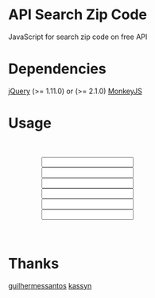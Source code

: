 # API Search Zip Code
JavaScript for search zip code on free API

# Dependencies
<a href="http://jquery.com/">jQuery</a> (>= 1.11.0) or (>= 2.1.0)
<a href="https://github.com/kassyn/monkeyjs">MonkeyJS</a>

# Usage
<pre>
	<div data-component="search-zip-code">
		<input type="text" data-element="zip-code" data-action="search">
		<input type="text" data-element="cidade">
		<input type="text" data-element="uf">
		<input type="text" data-element="siglauf">
		<input type="text" data-element="bairro">
		<input type="text" data-element="logradouro">
	</div>
</pre>

# Thanks
<a href="https://github.com/guilhermessantos">guilhermessantos</a>
<a href="https://github.com/kassyn">kassyn</a>
